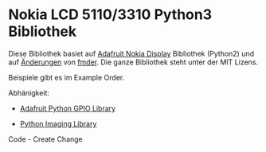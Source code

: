 Nokia LCD 5110/3310 Python3 Bibliothek
==================

Diese Bibliothek basiet auf [Adafruit Nokia Display](https://github.com/adafruit/Adafruit_Nokia_LCD) Bibliothek (Python2) und auf [Änderungen](https://github.com/adafruit/Adafruit_Nokia_LCD/pull/8) von [fmder](https://github.com/fmder). Die ganze Bibliothek steht unter der MIT Lizens.

Beispiele gibt es im Example Order.


Abhänigkeit:

* [Adafruit Python GPIO Library](https://github.com/adafruit/Adafruit_Python_GPIO)


* [Python Imaging Library](https://pypi.python.org/pypi/PIL)


Code - Create Change
